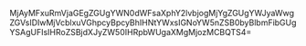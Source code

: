 MjAyMFxuRmVjaGEgZGUgYWN0dWFsaXphY2lvbjogMjYgZGUgYWJyaWwgZGVsIDIwMjVcblxuVGhpcyBpcyBhIHNtYWxsIGNoYW5nZSB0byBlbmFibGUgYSAgUFIsIHRoZSBjdXJyZW50IHRpbWUgaXMgMjozMCBQTS4=